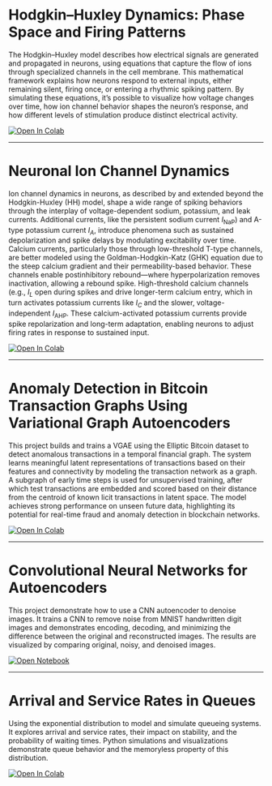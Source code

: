 # Hodgkin–Huxley Dynamics: Phase Space and Firing Patterns
The Hodgkin–Huxley model describes how electrical signals are generated and propagated in neurons, using equations that capture the flow of ions through specialized channels in the cell membrane. This mathematical framework explains how neurons respond to external inputs, either remaining silent, firing once, or entering a rhythmic spiking pattern. By simulating these equations, it’s possible to visualize how voltage changes over time, how ion channel behavior shapes the neuron’s response, and how different levels of stimulation produce distinct electrical activity.

<a href="https://colab.research.google.com/github/dvoils/neural-network-experiments/blob/main/hodgkin_huxley.ipynb" target="_parent">
  <img src="https://colab.research.google.com/assets/colab-badge.svg" alt="Open In Colab"/>
</a>

---

# Neuronal Ion Channel Dynamics
Ion channel dynamics in neurons, as described by and extended beyond the Hodgkin-Huxley (HH) model, shape a wide range of spiking behaviors through the interplay of voltage-dependent sodium, potassium, and leak currents. Additional currents, like the persistent sodium current $I_{\text{NaP}}$) and A-type potassium current $I_A$, introduce phenomena such as sustained depolarization and spike delays by modulating excitability over time. Calcium currents, particularly those through low-threshold T-type channels, are better modeled using the Goldman-Hodgkin-Katz (GHK) equation due to the steep calcium gradient and their permeability-based behavior. These channels enable postinhibitory rebound—where hyperpolarization removes inactivation, allowing a rebound spike. High-threshold calcium channels (e.g., $I_L$ open during spikes and drive longer-term calcium entry, which in turn activates potassium currents like $I_C$ and the slower, voltage-independent $I_{\text{AHP}}$. These calcium-activated potassium currents provide spike repolarization and long-term adaptation, enabling neurons to adjust firing rates in response to sustained input.

<a href="https://colab.research.google.com/github/dvoils/neural-network-experiments/blob/main/ion_channels.ipynb" target="_parent">
  <img src="https://colab.research.google.com/assets/colab-badge.svg" alt="Open In Colab"/>
</a>

---

# Anomaly Detection in Bitcoin Transaction Graphs Using Variational Graph Autoencoders
This project builds and trains a VGAE using the Elliptic Bitcoin dataset to detect anomalous transactions in a temporal financial graph. The system learns meaningful latent representations of transactions based on their features and connectivity by modeling the transaction network as a graph. A subgraph of early time steps is used for unsupervised training, after which test transactions are embedded and scored based on their distance from the centroid of known licit transactions in latent space. The model achieves strong performance on unseen future data, highlighting its potential for real-time fraud and anomaly detection in blockchain networks.

<a href="https://colab.research.google.com/github/dvoils/neural-network-experiments/blob/main/elliptic.ipynb" target="_parent">
  <img src="https://colab.research.google.com/assets/colab-badge.svg" alt="Open In Colab"/>
</a>

---

# Convolutional Neural Networks for Autoencoders
This project demonstrate how to use a CNN autoencoder to denoise images. It trains a CNN to remove noise from MNIST handwritten digit images and demonstrates encoding, decoding, and minimizing the difference between the original and reconstructed images. The results are visualized by comparing original, noisy, and denoised images.

<a href="cnn-auto-encoder.ipynb">
  <img src="https://colab.research.google.com/assets/colab-badge.svg" alt="Open Notebook"/>
</a>

---

# Arrival and Service Rates in Queues
Using the exponential distribution to model and simulate queueing systems. It explores arrival and service rates, their impact on stability, and the probability of waiting times. Python simulations and visualizations demonstrate queue behavior and the memoryless property of this distribution.


<a href="https://colab.research.google.com/gist/dvoils/79f70b73f2374d4d6c3abbe4169027d8/arrival-and-service.ipynb">
  <img src="https://colab.research.google.com/assets/colab-badge.svg" alt="Open In Colab"/>
</a>


